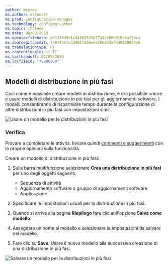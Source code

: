 ```yaml
---
author: mestew
ms.author: mstewart
ms.prod: configuration-manager
ms.technology: configmgr-other
ms.topic: include
ms.date: 08/02/2019
ms.openlocfilehash: eb1336d9e1c448b2331b77a3c186d910c4af9bca
ms.sourcegitcommit: 148745e1c3d9817d8beea20684a54436210959c6
ms.translationtype: HT
ms.contentlocale: it-IT
ms.lasthandoff: 01/09/2020
ms.locfileid: "75806060"
---
```

## <a name="phased-deployment-templates"></a>Modelli di distribuzione in più fasi
<!--4961086-->
Così come è possibile creare modelli di distribuzione, è ora possibile creare e usare modelli di distribuzione in più fasi per gli aggiornamenti software. I modelli consentiranno di risparmiare tempo durante la configurazione di altre distribuzioni in più fasi con impostazioni simili.

![Usare un modello per le distribuzioni in più fasi](../../media/4961086-phased-deployment-use-template.png)

### <a name="try-it-out"></a>Verifica

Provare a completare le attività. Inviare quindi [commenti e suggerimenti](/sccm/core/understand/find-help#product-feedback) con le proprie opinioni sulla funzionalità.

Creare un modello di distribuzione in più fasi:

1. Sulla barra multifunzione selezionare **Crea una distribuzione in più fasi** per uno degli oggetti seguenti:

   - Sequenza di attività
   - Aggiornamento software o gruppo di aggiornamenti software
   - Applicazione

1. Specificare le impostazioni usuali per la distribuzione in più fasi.
1. Quando si arriva alla pagina **Riepilogo** fare clic sull'opzione **Salva come modello**.
1. Assegnare un nome al modello e selezionare le impostazioni da salvare nel modello.
1. Fare clic su **Save**. Usare il nuovo modello alla successiva creazione di una distribuzione in più fasi.

![Salvare un modello per le distribuzioni in più fasi](../../media/4961086-phased-deployment-save-template.png)